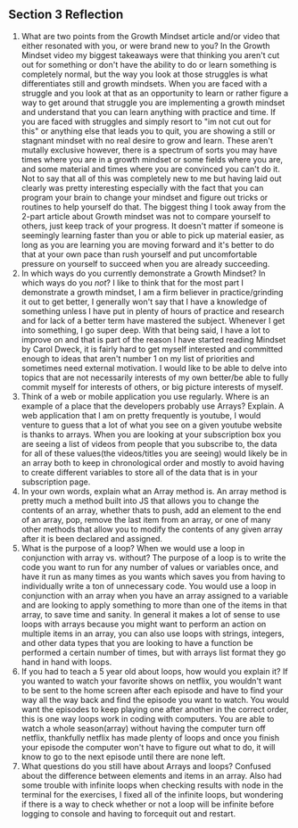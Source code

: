 ## Section 3 Reflection

1. What are two points from the Growth Mindset article and/or video that either resonated with you, or were brand new to you?
In the Growth Mindset video my biggest takeaways were that thinking you aren't cut out for something or don't have the ability to do or learn something is completely normal, but the way you look at those struggles is what differentiates still and growth mindsets. When you are faced with a struggle and you look at that as an opportunity to learn or rather figure a way to get around that struggle you are implementing a growth mindset and understand that you can learn anything with practice and time. If you are faced with struggles and simply resort to "im not cut out for this" or anything else that leads you to quit, you are showing a still or stagnant mindset with no real desire to grow and learn. These aren't mutally exclusive however, there is a spectrum of sorts you may have times where you are in a growth mindset or some fields where you are, and some material and times where you are convinced you can't do it. Not to say that all of this was completely new to me but having laid out clearly was pretty interesting especially with the fact that you can program your brain to change your mindset and figure out tricks or routines to help yourself do that.
The biggest thing I took away from the 2-part article about Growth mindset was not to compare yourself to others, just keep track of your progress. It doesn't matter if someone is seemingly learning faster than you or able to pick up material easier, as long as you are learning you are moving forward and it's better to do that at your own pace than rush yourself and put uncomfortable pressure on yourself to succeed when you are already succeeding.
2. In which ways do you currently demonstrate a Growth Mindset? In which ways do you _not_?
I like to think that for the most part I demonstrate a growth mindset, I am a firm believer in practice/grinding it out to get better, I generally won't say that I have a knowledge of something unless I have put in plenty of hours of practice and research and for lack of a better term have mastered the subject. Whenever I get into something, I go super deep. With that being said, I have a lot to improve on and that is part of the reason I have started reading Mindset by Carol Dweck, it is fairly hard to get myself interested and committed enough to ideas that aren't number 1 on my list of priorities and sometimes need external motivation. I would like to be able to delve into topics that are not necessarily interests of my own better/be able to fully commit myself for interests of others, or big picture interests of myself.
3. Think of a web or mobile application you use regularly. Where is an example of a place that the developers probably use Arrays? Explain.
A web application that I am on pretty frequently is youtube, I would venture to guess that a lot of what you see on a given youtube website is thanks to arrays. When you are looking at your subscription box you are seeing a list of videos from people that you subscribe to, the data for all of these values(the videos/titles you are seeing) would likely be in an array both to keep in chronological order and mostly to avoid having to create different variables to store all of the data that is in your subscription page.
4. In your own words, explain what an Array method is.
An array method is pretty much a method built into JS that allows you to change the contents of an array, whether thats to push, add an element to the end of an array, pop, remove the last item from an array, or one of many other methods that allow you to modify the contents of any given array after it is been declared and assigned.
5. What is the purpose of a loop? When we would use a loop in conjunction with array vs. without?
The purpose of a loop is to write the code you want to run for any number of values or variables once, and have it run as many times as you wants which saves you from having to individually write a ton of unnecessary code. You would use a loop in conjunction with an array when you have an array assigned to a variable and are looking to apply something to more than one of the items in that array, to save time and sanity. In general it makes a lot of sense to use loops with arrays because you might want to perform an action on multiple items in an array, you can also use loops with strings, integers, and other data types that you are looking to have a function be performed a certain number of times, but with arrays list format they go hand in hand with loops.
6. If you had to teach a 5 year old about loops, how would you explain it?
If you wanted to watch your favorite shows on netflix, you wouldn't want to be sent to the home screen after each episode and have to find your way all the way back and find the episode you want to watch. You would want the episodes to keep playing one after another in the correct order, this is one way loops work in coding with computers. You are able to watch a whole season(array) without having the computer turn off netflix, thankfully netflix has made plenty of loops and once you finish your episode the computer won't have to figure out what to do, it will know to go to the next episode until there are none left.
7. What questions do you still have about Arrays and loops?
Confused about the difference between elements and items in an array. Also had some trouble with infinite loops when checking results with node in the terminal for the exercises, I fixed all of the infinite loops, but wondering if there is a way to check whether or not a loop will be infinite before logging to console and having to forcequit out and restart.
